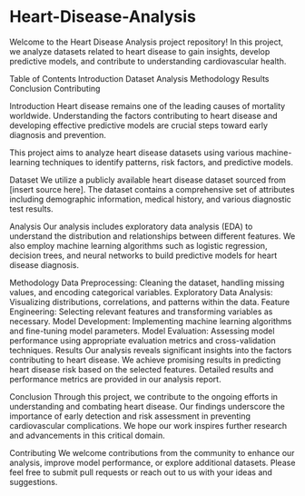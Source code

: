 # Heart-Disease-Analysis
Welcome to the Heart Disease Analysis project repository! In this project, we analyze datasets related to heart disease to gain insights, develop predictive models, and contribute to understanding cardiovascular health.

Table of Contents
Introduction
Dataset
Analysis
Methodology
Results
Conclusion
Contributing

Introduction
Heart disease remains one of the leading causes of mortality worldwide. Understanding the factors contributing to heart disease and developing effective predictive models are crucial steps toward early diagnosis and prevention.

This project aims to analyze heart disease datasets using various machine-learning techniques to identify patterns, risk factors, and predictive models.

Dataset
We utilize a publicly available heart disease dataset sourced from [insert source here]. The dataset contains a comprehensive set of attributes including demographic information, medical history, and various diagnostic test results.

Analysis
Our analysis includes exploratory data analysis (EDA) to understand the distribution and relationships between different features. We also employ machine learning algorithms such as logistic regression, decision trees, and neural networks to build predictive models for heart disease diagnosis.

Methodology
Data Preprocessing: Cleaning the dataset, handling missing values, and encoding categorical variables.
Exploratory Data Analysis: Visualizing distributions, correlations, and patterns within the data.
Feature Engineering: Selecting relevant features and transforming variables as necessary.
Model Development: Implementing machine learning algorithms and fine-tuning model parameters.
Model Evaluation: Assessing model performance using appropriate evaluation metrics and cross-validation techniques.
Results
Our analysis reveals significant insights into the factors contributing to heart disease. We achieve promising results in predicting heart disease risk based on the selected features. Detailed results and performance metrics are provided in our analysis report.

Conclusion
Through this project, we contribute to the ongoing efforts in understanding and combating heart disease. Our findings underscore the importance of early detection and risk assessment in preventing cardiovascular complications. We hope our work inspires further research and advancements in this critical domain.

Contributing
We welcome contributions from the community to enhance our analysis, improve model performance, or explore additional datasets. Please feel free to submit pull requests or reach out to us with your ideas and suggestions.
